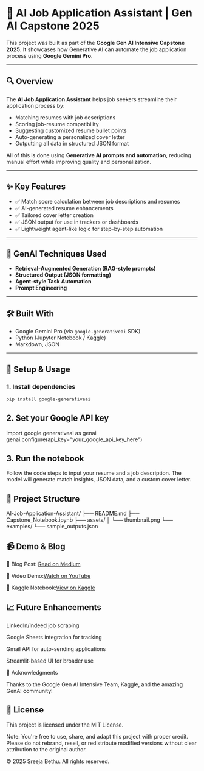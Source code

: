 # 🤖 AI Job Application Assistant | Gen AI Capstone 2025

This project was built as part of the **Google Gen AI Intensive Capstone 2025**. It showcases how Generative AI can automate the job application process using **Google Gemini Pro**.

---

## 🔍 Overview

The **AI Job Application Assistant** helps job seekers streamline their application process by:

- Matching resumes with job descriptions
- Scoring job-resume compatibility
- Suggesting customized resume bullet points
- Auto-generating a personalized cover letter
- Outputting all data in structured JSON format

All of this is done using **Generative AI prompts and automation**, reducing manual effort while improving quality and personalization.

---

## ✨ Key Features

- ✅ Match score calculation between job descriptions and resumes  
- ✅ AI-generated resume enhancements  
- ✅ Tailored cover letter creation  
- ✅ JSON output for use in trackers or dashboards  
- ✅ Lightweight agent-like logic for step-by-step automation

---

## 🧠 GenAI Techniques Used

- **Retrieval-Augmented Generation (RAG-style prompts)**  
- **Structured Output (JSON formatting)**  
- **Agent-style Task Automation**  
- **Prompt Engineering**

---

## 🛠 Built With

- Google Gemini Pro (via `google-generativeai` SDK)  
- Python (Jupyter Notebook / Kaggle)  
- Markdown, JSON

---

## 🚀 Setup & Usage

### 1. Install dependencies

```bash
pip install google-generativeai
```
## 2. Set your Google API key

import google.generativeai as genai
genai.configure(api_key="your_google_api_key_here")

## 3. Run the notebook

Follow the code steps to input your resume and a job description. The model will generate match insights, JSON data, and a custom cover letter.

## 📁 Project Structure

AI-Job-Application-Assistant/
├── README.md
├── Capstone_Notebook.ipynb
├── assets/
│   └── thumbnail.png
└── examples/
    └── sample_outputs.json

## 📹 Demo & Blog

   📖 Blog Post: [Read on Medium](https://medium.com/@bethusreeja/automating-job-applications-with-gen-ai-my-google-capstone-project-using-gemini-pro-701e31745a9e)

   🎥 Video Demo:[Watch on YouTube](https://www.youtube.com/watch?v=olx944mnz5U)

  📓 Kaggle Notebook:[View on Kaggle](https://www.kaggle.com/code/sreejab22/gen-ai-job-application-assistant)

## 📈 Future Enhancements

  LinkedIn/Indeed job scraping

  Google Sheets integration for tracking

  Gmail API for auto-sending applications

  Streamlit-based UI for broader use

🙌 Acknowledgments

Thanks to the Google Gen AI Intensive Team, Kaggle, and the amazing GenAI community!


## 📜 License

This project is licensed under the MIT License.

Note: You're free to use, share, and adapt this project with proper credit. Please do not rebrand, resell, or redistribute modified versions without clear attribution to the original author.

© 2025 Sreeja Bethu. All rights reserved.



